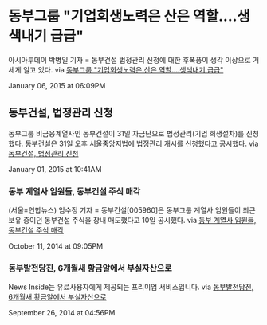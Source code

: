 # 동부그룹 "기업회생노력은 산은 역할....생색내기 급급" 

아시아투데이 박병일 기자 = 동부건설 법정관리 신청에 대한 후폭풍이 생각 이상으로 거세게 일고 있다. via <a href="http://www.asiatoday.co.kr/view.php?key=20150105010001919" target="_blank">동부그룹 "기업회생노력은 산은 역할....생색내기 급급"</a> 


January 06, 2015 at 06:09PM 
 
 
## 동부건설, 법정관리 신청 

동부그룹 비금융계열사인 동부건설이 31일 자금난으로 법정관리(기업 회생절차)를 신청했다. 동부건설은 31일 오후 서울중앙지법에 법정관리 개시를 신청했다고 공시했다. via <a href="http://news.chosun.com/site/data/html_dir/2014/12/31/2014123103024.html" target="_blank">동부건설, 법정관리 신청</a> 

January 01, 2015 at 10:41AM 
 
 
### 동부 계열사 임원들, 동부건설 주식 매각 

(서울=연합뉴스) 임수정 기자 = 동부건설[005960]은 동부그룹 계열사 임원들이 최근 보유 중이던 동부건설 주식을 장내 매도했다고 10일 공시했다. via <a href="http://www.yonhapnews.co.kr/economy/2014/10/10/0302000000AKR20141010159900008.HTML" target="_blank">동부 계열사 임원들, 동부건설 주식 매각</a> 

October 11, 2014 at 09:05PM 
 
 
### 동부발전당진, 6개월새 황금알에서 부실자산으로 

News Inside는 유료사용자에게 제공되는 프리미엄 서비스입니다. via <a href="http://plus.hankyung.com/apps/newsinside.view?category=AA006&aid=201409264871A" target="_blank">동부발전당진, 6개월새 황금알에서 부실자산으로</a> 

September 26, 2014 at 04:56PM 